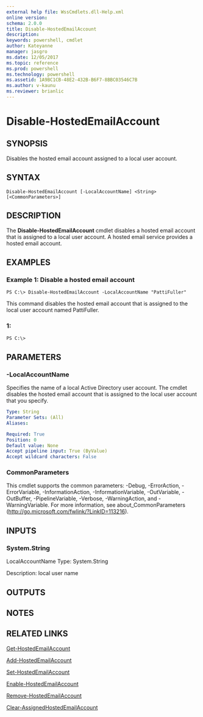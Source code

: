 ```yaml
---
external help file: WssCmdlets.dll-Help.xml
online version: 
schema: 2.0.0
title: Disable-HostedEmailAccount
description: 
keywords: powershell, cmdlet
author: Kateyanne
manager: jasgro
ms.date: 12/05/2017
ms.topic: reference
ms.prod: powershell
ms.technology: powershell
ms.assetid: 1A9BC1CB-48E2-432B-B6F7-8BBC03546C7B
ms.author: v-kaunu
ms.reviewer: brianlic
---
```


# Disable-HostedEmailAccount

## SYNOPSIS
Disables the hosted email account assigned to a local user account.

## SYNTAX

```
Disable-HostedEmailAccount [-LocalAccountName] <String> [<CommonParameters>]
```

## DESCRIPTION
The **Disable-HostedEmailAccount** cmdlet disables a hosted email account that is assigned to a local user account.
A hosted email service provides a hosted email account.

## EXAMPLES

### Example 1: Disable a hosted email account
```
PS C:\> Disable-HostedEmailAccount -LocalAccountName "PattiFuller"
```

This command disables the hosted email account that is assigned to the local user account named PattiFuller.

### 1:
```
PS C:\>
```

## PARAMETERS

### -LocalAccountName
Specifies the name of a local Active Directory user account.
The cmdlet disables the hosted email account that is assigned to the local user account that you specify.

```yaml
Type: String
Parameter Sets: (All)
Aliases: 

Required: True
Position: 0
Default value: None
Accept pipeline input: True (ByValue)
Accept wildcard characters: False
```

### CommonParameters
This cmdlet supports the common parameters: -Debug, -ErrorAction, -ErrorVariable, -InformationAction, -InformationVariable, -OutVariable, -OutBuffer, -PipelineVariable, -Verbose, -WarningAction, and -WarningVariable. For more information, see about_CommonParameters (http://go.microsoft.com/fwlink/?LinkID=113216).

## INPUTS

### System.String
LocalAccountName
Type: System.String

Description: local user name

## OUTPUTS

## NOTES

## RELATED LINKS

[Get-HostedEmailAccount](./Get-HostedEmailAccount.md)

[Add-HostedEmailAccount](./Add-HostedEmailAccount.md)

[Set-HostedEmailAccount](./Set-HostedEmailAccount.md)

[Enable-HostedEmailAccount](./Enable-HostedEmailAccount.md)

[Remove-HostedEmailAccount](./Remove-HostedEmailAccount.md)

[Clear-AssignedHostedEmailAccount](./Clear-AssignedHostedEmailAccount.md)


